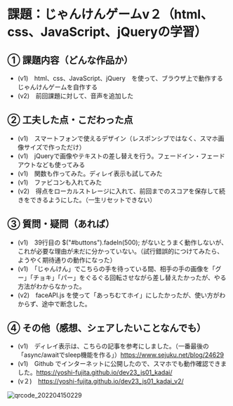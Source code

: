 # 課題：じゃんけんゲームv２（html、css、JavaScript、jQueryの学習）

## ① 課題内容（どんな作品か）
- (v1)　html、css、JavaScript、jQuery　を使って、ブラウザ上で動作するじゃんけんゲームを自作する
- (v2)　前回課題に対して、音声を追加した

## ② 工夫した点・こだわった点
- (v1)　スマートフォンで使えるデザイン（レスポンシブではなく、スマホ画像サイズで作っただけ）
- (v1)　jQueryで画像やテキストの差し替えを行う。フェードイン・フェードアウトなども使ってみる
- (v1)　関数も作ってみた。ディレイ表示も試してみた
- (v1)　ファビコンも入れてみた
- (v2)　得点をローカルストレージに入れて、前回までのスコアを保存して続きをできるようにした。（一生リセットできない）

## ③ 質問・疑問（あれば）
- (v1)　39行目の $("#buttons").fadeIn(500); がないとうまく動作しないが、これが必要な理由が未だに分かっていない。（試行錯誤的につけてみたら、ようやく期待通りの動作になった）
- (v1)　「じゃんけん」でこちらの手を待っている間、相手の手の画像を「グー」「チョキ」「パー」をぐるぐる回転させながら差し替えたかったが、やる方法がわからなかった。　
- (v2)　faceAPI.js を使って「あっちむてホイ」にしたかったが、使い方がわからず、途中で断念した。

## ④ その他（感想、シェアしたいことなんでも）
- (v1)　ディレイ表示は、こちらの記事を参考にしました。（一番最後の「async/awaitでsleep機能を作る」）https://www.sejuku.net/blog/24629
- (v1)　Github でインターネットに公開したので、スマホでも動作確認できました。https://yoshi-fujita.github.io/dev23_js01_kadai/
- (v２)　https://yoshi-fujita.github.io/dev23_js01_kadai_v2/

![qrcode_202204150229](https://user-images.githubusercontent.com/32793942/163442181-040dc7e0-06ca-43b7-ad00-5e37fc297af7.png)
